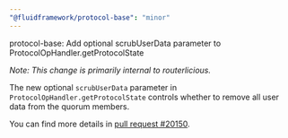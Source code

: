 ```yaml
---
"@fluidframework/protocol-base": "minor"
---
```


protocol-base: Add optional scrubUserData parameter to ProtocolOpHandler.getProtocolState

_Note: This change is primarily internal to routerlicious._

The new optional `scrubUserData` parameter in `ProtocolOpHandler.getProtocolState` controls whether to remove all user
data from the quorum members.

You can find more details in [pull request #20150](https://github.com/microsoft/FluidFramework/pull/20150).
